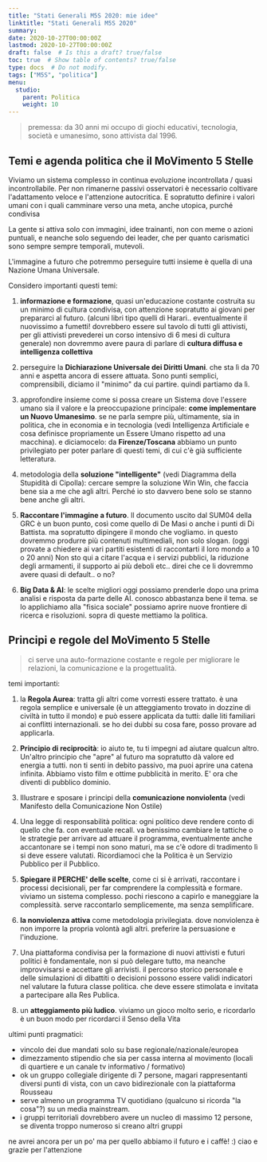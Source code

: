 ```yaml
---
title: "Stati Generali M5S 2020: mie idee"
linktitle: "Stati Generali M5S 2020"
summary:
date: 2020-10-27T00:00:00Z
lastmod: 2020-10-27T00:00:00Z
draft: false  # Is this a draft? true/false
toc: true  # Show table of contents? true/false
type: docs  # Do not modify.
tags: ["M5S", "politica"]
menu:
  studio:
    parent: Politica
    weight: 10
---
```

> premessa: da 30 anni mi occupo di giochi educativi, tecnologia, società e umanesimo, sono attivista dal 1996.

## Temi e agenda politica che il MoVimento 5 Stelle

Viviamo un sistema complesso in continua evoluzione incontrollata / quasi incontrollabile.
Per non rimanerne passivi osservatori è necessario coltivare l'adattamento veloce e l'attenzione autocritica. E sopratutto definire i valori umani con i quali camminare verso una meta, anche utopica, purché condivisa

La gente si attiva solo con immagini, idee trainanti, non con meme o azioni puntuali, e neanche solo seguendo dei leader, che per quanto carismatici sono sempre sempre temporali, mutevoli.

L'immagine a futuro che potremmo perseguire tutti insieme è quella di una Nazione Umana Universale.

Considero importanti questi temi:
1) **informazione e formazione**, quasi un'educazione costante costruita su un minimo di cultura condivisa, con attenzione sopratutto ai giovani per prepararci al futuro.
(alcuni libri tipo quelli di Harari.. eventualmente il nuovissimo a fumetti! dovrebbero essere sul tavolo di tutti gli attivisti, per gli attivisti prevederei un corso intensivo di 6 mesi di cultura generale)
non dovremmo avere paura di parlare di **cultura diffusa e intelligenza collettiva**

2) perseguire la **Dichiarazione Universale dei Diritti Umani**. che sta lì da 70 anni e aspetta ancora di essere attuata. Sono punti semplici, comprensibili, diciamo il "minimo" da cui partire. quindi partiamo da lì.

3) approfondire insieme come si possa creare un Sistema dove l'essere umano sia il valore e la preoccupazione principale: **come implementare un Nuovo Umanesimo**.
se ne parla sempre più, ultimamente, sia in politica, che in economia e in tecnologia (vedi Intelligenza Artificiale e cosa definisce propriamente un Essere Umano rispetto ad una macchina). e diciamocelo: da **Firenze/Toscana** abbiamo un punto privilegiato per poter parlare di questi temi, di cui c'è già sufficiente letteratura.

4) metodologia della **soluzione "intelligente"** (vedi Diagramma della Stupidità di Cipolla): cercare sempre la soluzione Win Win, che faccia bene sia a me che agli altri. Perché io sto davvero bene solo se stanno bene anche gli altri.

5) **Raccontare l'immagine a futuro**. Il documento uscito dal SUM04 della GRC è un buon punto, così come quello di De Masi o anche i punti di Di Battista. ma sopratutto dipingere il mondo che vogliamo. in questo dovremmo produrre più contenuti multimediali, non solo slogan. (oggi provate a chiedere ai vari partiti esistenti di raccontarti il loro mondo a 10 o 20 anni)
Non sto qui a citare l'acqua e i servizi pubblici, la riduzione degli armamenti, il supporto ai più deboli etc.. direi che ce li dovremmo avere quasi di default.. o no?

6) **Big Data & AI**: le scelte migliori oggi possiamo prenderle dopo una prima analisi e risposta da parte delle AI. conosco abbastanza bene il tema. se lo applichiamo alla "fisica sociale" possiamo aprire nuove frontiere di ricerca e risoluzioni. sopra di queste mettiamo la politica.

## Principi e regole del MoVimento 5 Stelle

> ci serve una auto-formazione costante e regole per migliorare le relazioni, la comunicazione e la progettualità.

temi importanti:
1) la **Regola Aurea**: tratta gli altri come vorresti essere trattato. è una regola semplice e universale (è un atteggiamento trovato in dozzine di civiltà in tutto il mondo) e può essere applicata da tutti: dalle liti familiari ai conflitti internazionali. se ho dei dubbi su cosa fare, posso provare ad applicarla.

2) **Principio di reciprocità**: io aiuto te, tu ti impegni ad aiutare qualcun altro.  
Un'altro principio che "apre" al futuro ma sopratutto dà valore ed energia a tutti.
non ti senti in debito passivo, ma puoi aprire una catena infinita. Abbiamo visto film e ottime pubblicità in merito. E' ora che diventi di pubblico dominio.

3) Illustrare e sposare i principi della **comunicazione nonviolenta** (vedi Manifesto della Comunicazione Non Ostile)

4) Una legge di responsabilità politica: ogni politico deve rendere conto di quello che fa. con eventuale recall. va benissimo cambiare le tattiche o le strategie per arrivare ad attuare il programma, eventualmente anche accantonare se i tempi non sono maturi, ma se c'è odore di tradimento lì si deve essere valutati. Ricordiamoci che la Politica è un Servizio Pubblico per il Pubblico.

5) **Spiegare il PERCHE' delle scelte**, come ci si è arrivati, raccontare i processi decisionali, per far comprendere la complessità e formare. viviamo un sistema complesso. pochi riescono a capirlo e maneggiare la complessità. serve raccontarlo semplicemente, ma senza semplificare.

6) **la nonviolenza attiva** come metodologia privilegiata. dove nonviolenza è non imporre la propria volontà agli altri. preferire la persuasione e l'induzione.

7) Una piattaforma condivisa per la formazione di nuovi attivisti e futuri politici è fondamentale, non si può delegare tutto, ma neanche improvvisarsi e accettare gli arrivisti. il percorso storico personale e delle simulazioni di dibattiti o decisioni possono essere validi indicatori nel valutare la futura classe politica. che deve essere stimolata e invitata a partecipare alla Res Publica.

8) un **atteggiamento più ludico**. viviamo un gioco molto serio, e ricordarlo è un buon modo per ricordarci il Senso della Vita

ultimi punti pragmatici:
- vincolo dei due mandati solo su base regionale/nazionale/europea
- dimezzamento stipendio che sia per cassa interna al movimento (locali di quartiere e un canale tv informativo / formativo)
- ok un gruppo collegiale dirigente di 7 persone, magari rappresentanti diversi punti di vista, con un cavo bidirezionale con la piattaforma Rousseau
- serve almeno un programma TV quotidiano (qualcuno si ricorda "la cosa"?) su un media mainstream.
- i gruppi territoriali dovrebbero avere un nucleo di massimo 12 persone, se diventa troppo numeroso si creano altri gruppi

ne avrei ancora per un po' ma per quello abbiamo il futuro e i caffè! :)
ciao e grazie per l'attenzione
